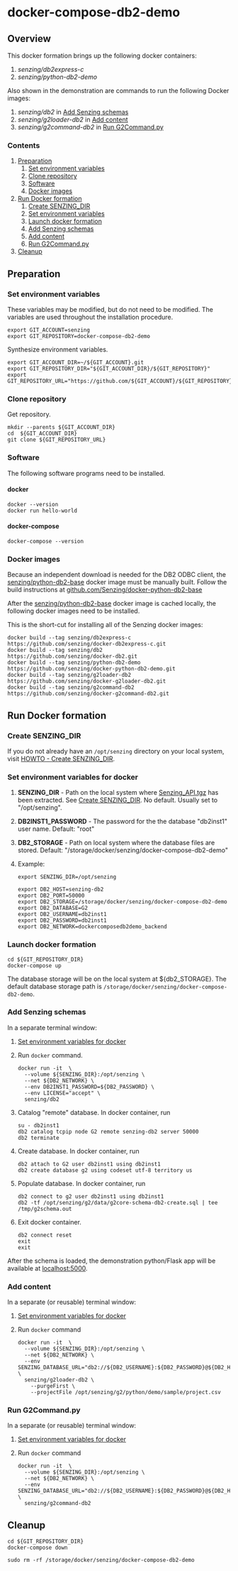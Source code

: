 # docker-compose-db2-demo

## Overview

This docker formation brings up the following docker containers:

1. *senzing/db2express-c*
1. *senzing/python-db2-demo*

Also shown in the demonstration are commands to run the following Docker images:

1. *senzing/db2* in [Add Senzing schemas](#add-senzing-schemas)
1. *senzing/g2loader-db2* in [Add content](#add-content)
1. *senzing/g2command-db2* in [Run G2Command.py](#run-g2commandpy)

### Contents

1. [Preparation](#preparation)
    1. [Set environment variables](#set-environment-variables)
    1. [Clone repository](#clone-repository)
    1. [Software](#software)
    1. [Docker images](#docker-images)
1. [Run Docker formation](#run-docker-formation)
    1. [Create SENZING_DIR](#create-senzing_dir)
    1. [Set environment variables](#set-environment-variables)
    1. [Launch docker formation](#launch-docker-formation)
    1. [Add Senzing schemas](#add-senzing-schemas)
    1. [Add content](#add-content)
    1. [Run G2Command.py](#run-g2commandpy)
1. [Cleanup](#cleanup)

## Preparation

### Set environment variables

These variables may be modified, but do not need to be modified.
The variables are used throughout the installation procedure.

```console
export GIT_ACCOUNT=senzing
export GIT_REPOSITORY=docker-compose-db2-demo
```

Synthesize environment variables.

```console
export GIT_ACCOUNT_DIR=~/${GIT_ACCOUNT}.git
export GIT_REPOSITORY_DIR="${GIT_ACCOUNT_DIR}/${GIT_REPOSITORY}"
export GIT_REPOSITORY_URL="https://github.com/${GIT_ACCOUNT}/${GIT_REPOSITORY}.git"
```

### Clone repository

Get repository.

```console
mkdir --parents ${GIT_ACCOUNT_DIR}
cd  ${GIT_ACCOUNT_DIR}
git clone ${GIT_REPOSITORY_URL}
```

### Software

The following software programs need to be installed.

#### docker

```console
docker --version
docker run hello-world
```

#### docker-compose

```console
docker-compose --version
```

### Docker images

Because an independent download is needed for the DB2 ODBC client, the
[senzing/python-db2-base](https://github.com/Senzing/docker-python-db2-base)
docker image must be manually built.
Follow the build instructions at
[github.com/Senzing/docker-python-db2-base](https://github.com/Senzing/docker-python-db2-base#build)

After the [senzing/python-db2-base](https://github.com/Senzing/docker-python-db2-base)
docker image is cached locally, the following docker images need to be installed.

This is the short-cut for installing all of the Senzing docker images:

```console
docker build --tag senzing/db2express-c    https://github.com/senzing/docker-db2express-c.git
docker build --tag senzing/db2             https://github.com/senzing/docker-db2.git
docker build --tag senzing/python-db2-demo https://github.com/senzing/docker-python-db2-demo.git
docker build --tag senzing/g2loader-db2    https://github.com/senzing/docker-g2loader-db2.git
docker build --tag senzing/g2command-db2   https://github.com/senzing/docker-g2command-db2.git
```

## Run Docker formation

### Create SENZING_DIR

If you do not already have an `/opt/senzing` directory on your local system, visit
[HOWTO - Create SENZING_DIR](https://github.com/Senzing/knowledge-base/blob/master/HOWTO/create-senzing-dir.md).

### Set environment variables for docker

1. **SENZING_DIR** -
   Path on the local system where
   [Senzing_API.tgz](https://s3.amazonaws.com/public-read-access/SenzingComDownloads/Senzing_API.tgz)
   has been extracted.
   See [Create SENZING_DIR](#create-senzing_dir).
   No default.
   Usually set to "/opt/senzing".
1. **DB2INST1_PASSWORD** -
   The password for the the database "db2inst1" user name.
   Default: "root"
1. **DB2_STORAGE** -
   Path on local system where the database files are stored.
   Default: "/storage/docker/senzing/docker-compose-db2-demo"
1. Example:

    ```console
    export SENZING_DIR=/opt/senzing

    export DB2_HOST=senzing-db2
    export DB2_PORT=50000
    export DB2_STORAGE=/storage/docker/senzing/docker-compose-db2-demo
    export DB2_DATABASE=G2
    export DB2_USERNAME=db2inst1
    export DB2_PASSWORD=db2inst1
    export DB2_NETWORK=dockercomposedb2demo_backend
    ```

### Launch docker formation

```console
cd ${GIT_REPOSITORY_DIR}
docker-compose up
```

The database storage will be on the local system at ${db2_STORAGE}.
The default database storage path is `/storage/docker/senzing/docker-compose-db2-demo`.

### Add Senzing schemas

In a separate terminal window:

1. [Set environment variables for docker](#set-environment-variables-for-docker)
1. Run `docker` command.

    ```console
    docker run -it  \
      --volume ${SENZING_DIR}:/opt/senzing \
      --net ${DB2_NETWORK} \
      --env DB2INST1_PASSWORD=${DB2_PASSWORD} \
      --env LICENSE="accept" \
      senzing/db2
    ```

1. Catalog "remote" database. In docker container, run

    ```console
    su - db2inst1
    db2 catalog tcpip node G2 remote senzing-db2 server 50000
    db2 terminate
    ```
1. Create database. In docker container, run

    ```console
    db2 attach to G2 user db2inst1 using db2inst1
    db2 create database g2 using codeset utf-8 territory us
    ```

1. Populate database. In docker container, run

    ```console
    db2 connect to g2 user db2inst1 using db2inst1
    db2 -tf /opt/senzing/g2/data/g2core-schema-db2-create.sql | tee /tmp/g2schema.out
    ```

1. Exit docker container.

    ```console
    db2 connect reset
    exit
    exit
    ```

After the schema is loaded, the demonstration python/Flask app will be available at
[localhost:5000](http://localhost:5000).

### Add content

In a separate (or reusable) terminal window:

1. [Set environment variables for docker](#set-environment-variables-for-docker)
1. Run `docker` command

    ```console
    docker run -it  \
      --volume ${SENZING_DIR}:/opt/senzing \
      --net ${DB2_NETWORK} \
      --env SENZING_DATABASE_URL="db2://${DB2_USERNAME}:${DB2_PASSWORD}@${DB2_HOST}:${DB2_PORT}/${DB2_DATABASE}" \
      senzing/g2loader-db2 \
        --purgeFirst \
        --projectFile /opt/senzing/g2/python/demo/sample/project.csv
    ```

### Run G2Command.py

In a separate (or reusable) terminal window:

1. [Set environment variables for docker](#set-environment-variables-for-docker)
1. Run `docker` command

    ```console
    docker run -it  \
      --volume ${SENZING_DIR}:/opt/senzing \
      --net ${DB2_NETWORK} \
      --env SENZING_DATABASE_URL="db2://${DB2_USERNAME}:${DB2_PASSWORD}@${DB2_HOST}:${DB2_PORT}/${DB2_DATABASE}" \
      senzing/g2command-db2
    ```

## Cleanup

```console
cd ${GIT_REPOSITORY_DIR}
docker-compose down

sudo rm -rf /storage/docker/senzing/docker-compose-db2-demo
```
